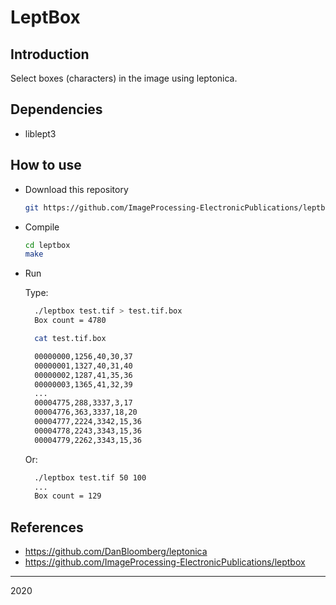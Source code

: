 # LeptBox

## Introduction

Select boxes (characters) in the image using leptonica.

## Dependencies

- liblept3

## How to use

- Download this repository

  ```sh
  git https://github.com/ImageProcessing-ElectronicPublications/leptbox.git
  ```

- Compile

  ```sh
  cd leptbox
  make
  ```

- Run  

  Type:
  ```sh
    ./leptbox test.tif > test.tif.box
    Box count = 4780

    cat test.tif.box
  ```
  ```sh
    00000000,1256,40,30,37
    00000001,1327,40,31,40
    00000002,1287,41,35,36
    00000003,1365,41,32,39
    ...
    00004775,288,3337,3,17
    00004776,363,3337,18,20
    00004777,2224,3342,15,36
    00004778,2243,3343,15,36
    00004779,2262,3343,15,36
  ```

  Or:
  ```sh
    ./leptbox test.tif 50 100
    ...
    Box count = 129
  ```

## References

* https://github.com/DanBloomberg/leptonica
* https://github.com/ImageProcessing-ElectronicPublications/leptbox

----

2020
